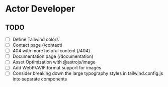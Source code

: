 # Actor Developer

## TODO

-   [ ] Define Tailwind colors
-   [ ] Contact page (/contact)
-   [ ] 404 with more helpful content (/404)
-   [ ] Documentation page (/documentation)
-   [ ] Asset Optimization with @astrojs/image
-   [ ] Add WebP/AVIF format support for images
-   [ ] Consider breaking down the large typography styles in tailwind.config.js into separate components
